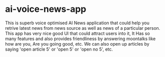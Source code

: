 # ai-voice-news-app
This is superb voice optimised AI News application that could help you retrive latest news from news source as well as news of a particular person. This app has very nice good UI that could attract users into it, It Has so many features and also provides friendliness by answering moontalks like how are you, Are you going good, etc. We can also open up articles by saying 'open article 5' or 'open 5' or 'open no 5', etc. 
